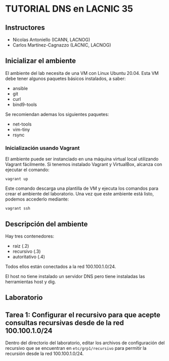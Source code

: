 # TUTORIAL DNS en LACNIC 35

## Instructores

- Nicolas Antoniello (ICANN, LACNOG)
- Carlos Martínez-Cagnazzo (LACNIC, LACNOG)

## Inicializar el ambiente

El ambiente del lab necesita de una VM con Linux Ubuntu 20.04. Esta VM debe tener algunos paquetes básicos instalados, a saber:

- ansible
- git
- curl
- bind9-tools

Se recomiendan ademas los siguientes paquetes:

- net-tools
- vim-tiny
- rsync

### Inicialización usando Vagrant

El ambiente puede ser instanciado en una máquina virtual local utilizando Vagrant fácilmente. Si tenemos instalado Vagrant y VirtualBox, alcanza con ejecutar el comando:

```
vagrant up
```

Este comando descarga una plantilla de VM y ejecuta los comandos para crear el ambiente del laboratorio. Una vez que este ambiente está listo, podemos accederlo mediante:

```
vagrant ssh
```

## Descripción del ambiente

Hay tres contenedores:

- raiz (.2)
- recursivo (.3)
- autoritativo (.4)

Todos ellos están conectados a la red 100.100.1.0/24.

El host no tiene instalado un servidor DNS pero tiene instaladas las herramientas host y dig.

## Laboratorio

## Tarea 1: Configurar el recursivo para que acepte consultas recursivas desde de la red 100.100.1.0/24

Dentro del directorio del laboratorio, editar los archivos de configuración del recursivo que se encuentran en ```etc/grp1/recursivo``` para permitir la recursión desde la red 100.100.1.0/24.


